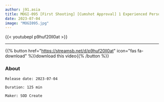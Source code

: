 ```yaml
---
author: j91.asia
title: MOGI-095 [First Shooting] [Cumshot Approval] 1 Experienced Person. Active Music Student Asuka-Chan, 19 Years Old, Wants To Be Blamed!
date: 2023-07-04
image: "MOGI095.jpg"
---
```



{{< youtubepl p9huf20ll0at >}}
___

{{% button href="https://streamsb.net/d/p9huf20ll0at" icon="fas fa-download" %}}download this video{{% /button %}}
### About

`Release date: 2023-07-04`

`Duration: 125 min`

`Maker:	SOD Create`
